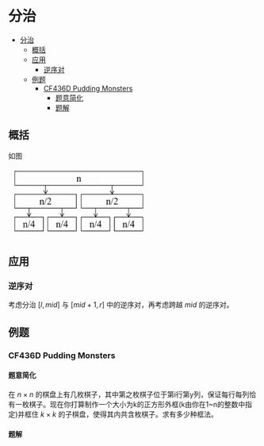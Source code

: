 # 分治

- [分治](#分治)
  - [概括](#概括)
  - [应用](#应用)
    - [逆序对](#逆序对)
  - [例题](#例题)
    - [CF436D Pudding Monsters](#cf436d-pudding-monsters)
      - [题意简化](#题意简化)
      - [题解](#题解)

## 概括

如图

![概括](image-3.png)

## 应用

### 逆序对

考虑分治 $[l,mid]$ 与 $[mid+1,r]$ 中的逆序对，再考虑跨越 $mid$ 的逆序对。

## 例题

### CF436D Pudding Monsters

#### 题意简化

在 $n \times n$ 的棋盘上有几枚棋子，其中第之枚棋子位于第i行第y列，保证每行每列恰有一枚棋子。现在你打算制作一个大小为k的正方形外框(k由你在1~n的整数中指定)并框住 $k \times k$ 的子棋盘，使得其内共含枚棋子。求有多少种框法。

#### 题解
